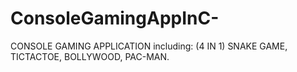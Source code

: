 # ConsoleGamingAppInC-

CONSOLE GAMING APPLICATION including: (4 IN 1)
SNAKE GAME, TICTACTOE, BOLLYWOOD, PAC-MAN.
